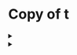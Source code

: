 # Copy of t



<details>

<summary></summary>

{% code lineNumbers="true" %}
```python
//
```
{% endcode %}

</details>

<details>

<summary></summary>

{% code lineNumbers="true" %}
```python
//
```
{% endcode %}

</details>

